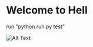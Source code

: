 # Welcome to Hell

run "python run.py test"

![Alt Text](https://tenor.com/view/bantal003-gif-21264279.gif)